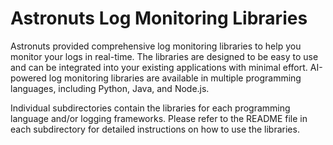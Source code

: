 # Astronuts Log Monitoring Libraries

Astronuts provided comprehensive log monitoring libraries to help you monitor your logs in real-time. The libraries are designed to be easy to use and can be integrated into your existing applications with minimal effort. AI-powered log monitoring libraries are available in multiple programming languages, including Python, Java, and Node.js.

Individual subdirectories contain the libraries for each programming language and/or logging frameworks. Please refer to the README file in each subdirectory for detailed instructions on how to use the libraries.